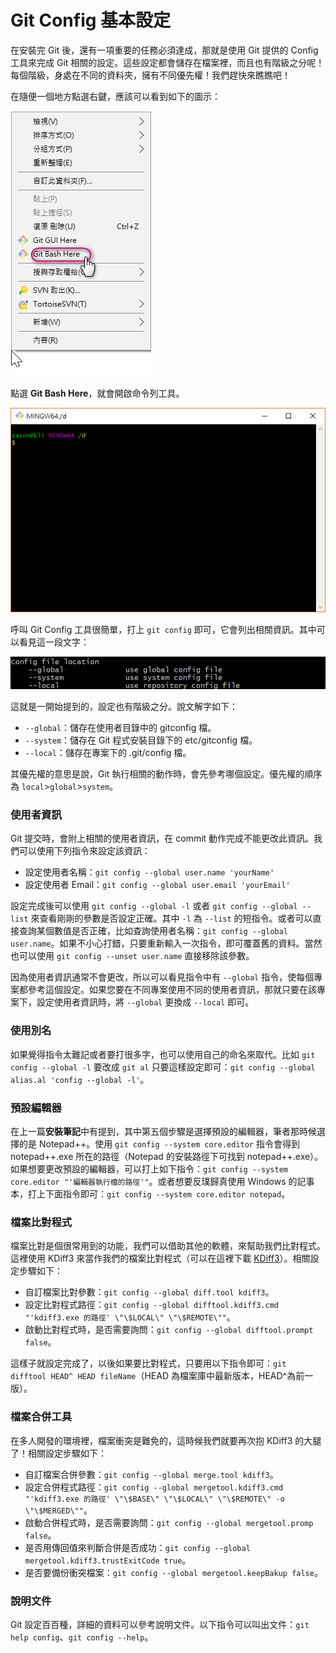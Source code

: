 # Git Config 基本設定

在安裝完 Git 後，還有一項重要的任務必須達成，那就是使用 Git 提供的 Config 工具來完成 Git 相關的設定。這些設定都會儲存在檔案裡，而且也有階級之分呢！每個階級，身處在不同的資料夾，擁有不同優先權！我們趕快來瞧瞧吧！

在隨便一個地方點選右鍵，應該可以看到如下的圖示：

![右鍵選單](/1_Basic/Git/Image/2_GitConfig1.png "快選功能列")

點選 **Git Bash Here**，就會開啟命令列工具。

![命令列工具](/1_Basic/Git/Image/2_GitConfig2.png "Command line tool")

呼叫 Git Config 工具很簡單，打上 `git config` 即可，它會列出相關資訊。其中可以看見這一段文字：

![Git 環境](/1_Basic/Git/Image/2_GitConfig3.png "Git 環境")

這就是一開始提到的，設定也有階級之分。說文解字如下：
* `--global`：儲存在使用者目錄中的 gitconfig 檔。
* `--system`：儲存在 Git 程式安裝目錄下的 etc/gitconfig 檔。
* `--local`：儲存在專案下的 .git/config 檔。

其優先權的意思是說，Git 執行相關的動作時，會先參考哪個設定。優先權的順序為 `local`>`global`>`system`。

### 使用者資訊

Git 提交時，會附上相關的使用者資訊，在 commit 動作完成不能更改此資訊。我們可以使用下列指令來設定該資訊：
* 設定使用者名稱：`git config --global user.name 'yourName'`
* 設定使用者 Email：`git config --global user.email 'yourEmail'` 

設定完成後可以使用 `git config --global -l` 或者 `git config --global --list` 來查看剛剛的參數是否設定正確。其中 `-l` 為 `--list` 的短指令。或者可以直接查詢某個數值是否正確，比如查詢使用者名稱：`git config --global user.name`。如果不小心打錯，只要重新輸入一次指令，即可覆蓋舊的資料。當然也可以使用 `git config --unset user.name` 直接移除該參數。

因為使用者資訊通常不會更改，所以可以看見指令中有 `--global` 指令，使每個專案都參考這個設定。如果您要在不同專案使用不同的使用者資訊，那就只要在該專案下，設定使用者資訊時，將 `--global` 更換成 `--local` 即可。

### 使用別名

如果覺得指令太難記或者要打很多字，也可以使用自己的命名來取代。比如 `git config --global -l`  要改成 `git al` 只要這樣設定即可：`git config --global alias.al 'config --global -l'`。

### 預設編輯器

在上一篇**安裝筆記**中有提到，其中第五個步驟是選擇預設的編輯器，筆者那時候選擇的是 Notepad++。使用 `git config --system core.editor` 指令會得到 notepad++.exe 所在的路徑（Notepad 的安裝路徑下可找到 notepad++.exe）。如果想要更改預設的編輯器，可以打上如下指令：`git config --system core.editor "'編輯器執行檔的路徑'"`。或者想要反璞歸真使用 Windows 的記事本，打上下面指令即可：`git config --system core.editor notepad`。

### 檔案比對程式

檔案比對是個很常用到的功能，我們可以借助其他的軟體，來幫助我們比對程式。這裡使用 KDiff3 來當作我們的檔案比對程式（可以在這裡下載 [KDiff3](https://sourceforge.net/projects/kdiff3/files/latest/download "點擊自動下載 KDiff3")）。相關設定步驟如下：
* 自訂檔案比對參數：`git config --global diff.tool kdiff3`。
* 設定比對程式路徑：`git config --global difftool.kdiff3.cmd "'kdiff3.exe 的路徑' \"\$LOCAL\" \"\$REMOTE\""`。
* 啟動比對程式時，是否需要詢問：`git config --global difftool.prompt false`。

這樣子就設定完成了，以後如果要比對程式，只要用以下指令即可：`git difftool HEAD^ HEAD fileName`（HEAD 為檔案庫中最新版本，HEAD^為前一版）。

### 檔案合併工具
在多人開發的環境裡，檔案衝突是難免的，這時候我們就要再次抱 KDiff3 的大腿了！相關設定步驟如下：
* 自訂檔案合併參數：`git config --global merge.tool kdiff3`。
* 設定合併程式路徑：`git config --global mergetool.kdiff3.cmd "'kdiff3.exe 的路徑' \"\$BASE\" \"\$LOCAL\" \"\$REMOTE\" -o \"\$MERGED\""`。
* 啟動合併程式時，是否需要詢問：`git config --global mergetool.promp false`。
* 是否用傳回值來判斷合併是否成功：`git config --global mergetool.kdiff3.trustExitCode true`。
* 是否要備份衝突檔案：`git config --global mergetool.keepBakup false`。

### 說明文件
Git 設定百百種，詳細的資料可以參考說明文件。以下指令可以叫出文件：`git help config`、`git config --help`。





